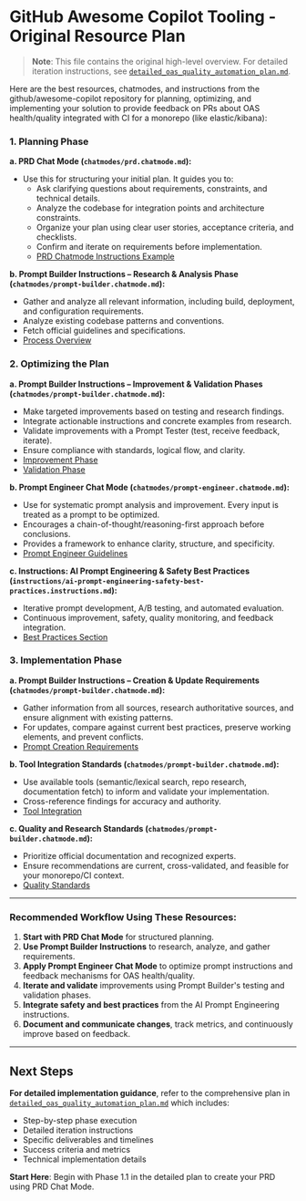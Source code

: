 # GitHub Awesome Copilot Tooling - Original Resource Plan

> **Note**: This file contains the original high-level overview. For detailed iteration instructions, see [`detailed_oas_quality_automation_plan.md`](./detailed_oas_quality_automation_plan.md).

Here are the best resources, chatmodes, and instructions from the github/awesome-copilot repository for planning, optimizing, and implementing your solution to provide feedback on PRs about OAS health/quality integrated with CI for a monorepo (like elastic/kibana):

### 1. Planning Phase

**a. PRD Chat Mode (`chatmodes/prd.chatmode.md`):**
- Use this for structuring your initial plan. It guides you to:
  - Ask clarifying questions about requirements, constraints, and technical details.
  - Analyze the codebase for integration points and architecture constraints.
  - Organize your plan using clear user stories, acceptance criteria, and checklists.
  - Confirm and iterate on requirements before implementation.
  - [PRD Chatmode Instructions Example](https://github.com/github/awesome-copilot/blob/main/chatmodes/prd.chatmode.md)

**b. Prompt Builder Instructions – Research & Analysis Phase (`chatmodes/prompt-builder.chatmode.md`):**
- Gather and analyze all relevant information, including build, deployment, and configuration requirements.
- Analyze existing codebase patterns and conventions.
- Fetch official guidelines and specifications.
- [Process Overview](https://github.com/github/awesome-copilot/blob/main/chatmodes/prompt-builder.chatmode.md)

### 2. Optimizing the Plan

**a. Prompt Builder Instructions – Improvement & Validation Phases (`chatmodes/prompt-builder.chatmode.md`):**
- Make targeted improvements based on testing and research findings.
- Integrate actionable instructions and concrete examples from research.
- Validate improvements with a Prompt Tester (test, receive feedback, iterate).
- Ensure compliance with standards, logical flow, and clarity.
- [Improvement Phase](https://github.com/github/awesome-copilot/blob/main/chatmodes/prompt-builder.chatmode.md)
- [Validation Phase](https://github.com/github/awesome-copilot/blob/main/chatmodes/prompt-builder.chatmode.md)

**b. Prompt Engineer Chat Mode (`chatmodes/prompt-engineer.chatmode.md`):**
- Use for systematic prompt analysis and improvement. Every input is treated as a prompt to be optimized.
- Encourages a chain-of-thought/reasoning-first approach before conclusions.
- Provides a framework to enhance clarity, structure, and specificity.
- [Prompt Engineer Guidelines](https://github.com/github/awesome-copilot/blob/main/chatmodes/prompt-engineer.chatmode.md)

**c. Instructions: AI Prompt Engineering & Safety Best Practices (`instructions/ai-prompt-engineering-safety-best-practices.instructions.md`):**
- Iterative prompt development, A/B testing, and automated evaluation.
- Continuous improvement, safety, quality monitoring, and feedback integration.
- [Best Practices Section](https://github.com/github/awesome-copilot/blob/main/instructions/ai-prompt-engineering-safety-best-practices.instructions.md)

### 3. Implementation Phase

**a. Prompt Builder Instructions – Creation & Update Requirements (`chatmodes/prompt-builder.chatmode.md`):**
- Gather information from all sources, research authoritative sources, and ensure alignment with existing patterns.
- For updates, compare against current best practices, preserve working elements, and prevent conflicts.
- [Prompt Creation Requirements](https://github.com/github/awesome-copilot/blob/main/chatmodes/prompt-builder.chatmode.md)

**b. Tool Integration Standards (`chatmodes/prompt-builder.chatmode.md`):**
- Use available tools (semantic/lexical search, repo research, documentation fetch) to inform and validate your implementation.
- Cross-reference findings for accuracy and authority.
- [Tool Integration](https://github.com/github/awesome-copilot/blob/main/chatmodes/prompt-builder.chatmode.md)

**c. Quality and Research Standards (`chatmodes/prompt-builder.chatmode.md`):**
- Prioritize official documentation and recognized experts.
- Ensure recommendations are current, cross-validated, and feasible for your monorepo/CI context.
- [Quality Standards](https://github.com/github/awesome-copilot/blob/main/chatmodes/prompt-builder.chatmode.md)

---

### **Recommended Workflow Using These Resources:**
1. **Start with PRD Chat Mode** for structured planning.
2. **Use Prompt Builder Instructions** to research, analyze, and gather requirements.
3. **Apply Prompt Engineer Chat Mode** to optimize prompt instructions and feedback mechanisms for OAS health/quality.
4. **Iterate and validate** improvements using Prompt Builder's testing and validation phases.
5. **Integrate safety and best practices** from the AI Prompt Engineering instructions.
6. **Document and communicate changes**, track metrics, and continuously improve based on feedback.

---

## Next Steps

**For detailed implementation guidance**, refer to the comprehensive plan in [`detailed_oas_quality_automation_plan.md`](./detailed_oas_quality_automation_plan.md) which includes:

- Step-by-step phase execution
- Detailed iteration instructions
- Specific deliverables and timelines
- Success criteria and metrics
- Technical implementation details

**Start Here**: Begin with Phase 1.1 in the detailed plan to create your PRD using PRD Chat Mode.
